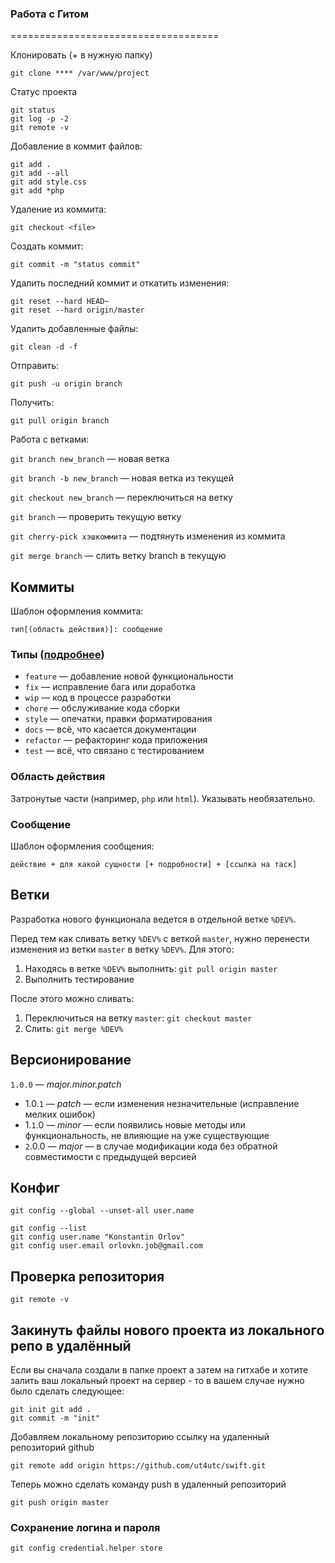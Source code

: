### Работа с Гитом
====================================

Клонировать (+ в нужную папку)

```
git clone **** /var/www/project
```

Статус проекта

```
git status
git log -p -2
git remote -v
```

Добавление в коммит файлов:

```
git add .
git add --all
git add style.css
git add *php
```

Удаление из коммита:

```
git checkout <file>
```

Создать коммит:

```
git commit -m "status commit"
```

Удалить последний коммит и откатить изменения:

```
git reset --hard HEAD~
git reset --hard origin/master
```

Удалить добавленные файлы:

```
git clean -d -f
```

Отправить:

```
git push -u origin branch
```

Получить:

```
git pull origin branch
```

Работа с ветками:


`git branch new_branch` — новая ветка

`git branch -b new_branch` — новая ветка из текущей

`git checkout new_branch` — переключиться на ветку

`git branch` — проверить текущую ветку

`git cherry-pick хэшкоммита` — подтянуть изменения из коммита

`git merge branch` — слить ветку branch в текущую

## Коммиты

Шаблон оформления коммита:

```
тип[(область действия)]: сообщение
```

### Типы ([подробнее](https://habr.com/ru/post/183646/))

* `feature` — добавление новой функциональности
* `fix` — исправление бага или доработка
* `wip` — код в процессе разработки
* `chore` — обслуживание кода сборки
* `style` — опечатки, правки форматирования
* `docs` — всё, что касается документации
* `refactor` — рефакторинг кода приложения
* `test` — всё, что связано с тестированием

### Область действия

Затронутые части (например, `php` или `html`). Указывать необязательно.

### Сообщение

Шаблон оформления сообщения:
```
действие + для какой сущности [+ подробности] + [ссылка на таск]
```

## Ветки

Разработка нового функционала ведется в отдельной ветке `%DEV%`.

Перед тем как сливать ветку `%DEV%` с веткой `master`, нужно перенести изменения из ветки `master` в ветку `%DEV%`. Для этого:

1. Находясь в ветке `%DEV%` выполнить: `git pull origin master`
2. Выполнить тестирование

После этого можно сливать:

1. Переключиться на ветку `master`: `git checkout master`
2. Слить: `git merge %DEV%`

## Версионирование

`1.0.0` — *major.minor.patch*

* 1.0.`1` — *patch* — если изменения незначительные (исправление мелких ошибок)
* 1.`1`.0 — *minor* — если появились новые методы или функциональность, не влияющие на уже существующие
* `2`.0.0 — *major* — в случае модификации кода без обратной совместимости с предыдущей версией

## Конфиг
```
git config --global --unset-all user.name

git config --list
git config user.name "Konstantin Orlov"
git config user.email orlovkn.job@gmail.com

```

## Проверка репозитория
```
git remote -v
```

## Закинуть файлы нового проекта из локального репо в удалённый
Если вы сначала создали в папке проект а затем на гитхабе и хотите залить ваш локальный проект на сервер - то в вашем случае нужно было сделать следующее:
```
git init git add . 
git commit -m "init"
```

Добавляем локальному репозиторию ссылку на удаленный репозиторий github
```
git remote add origin https://github.com/ut4utc/swift.git
```

Теперь можно сделать команду push в удаленный репозиторий
```
git push origin master
```

### Сохранение логина и пароля
```
git config credential.helper store
```